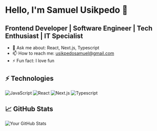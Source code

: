 # Hello, I'm Samuel Usikpedo 👋

## Frontend Developer | Software Engineer | Tech Enthusiast | IT Specialist

- 💬 Ask me about: React, Next.js, Typescript
- 📫 How to reach me: usikpedosamuel@gmail.com
- ⚡ Fun fact: I love fun

## ⚡ Technologies
![JavaScript](https://img.shields.io/badge/JavaScript-323330?style=for-the-badge&logo=javascript&logoColor=F7DF1E)
![React](https://img.shields.io/badge/React-20232A?style=for-the-badge&logo=react&logoColor=61DAFB)
![Next.js](https://img.shields.io/badge/Next.js-000000?style=for-the-badge&logo=nextdotjs&logoColor=FFFFFF)
![Typescript](https://img.shields.io/badge/TypeScript-007ACC?style=for-the-badge&logo=typescript&logoColor=white)
<!-- Add more badges based on your stack -->

## 📈 GitHub Stats
![Your GitHub Stats](https://github-readme-stats.vercel.app/api?kingsamito=yourusername&show_icons=true&theme=radical)


